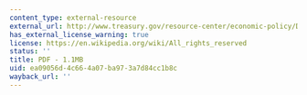 ```yaml
---
content_type: external-resource
external_url: http://www.treasury.gov/resource-center/economic-policy/Documents/infrastructure_investment_report.pdf
has_external_license_warning: true
license: https://en.wikipedia.org/wiki/All_rights_reserved
status: ''
title: PDF - 1.1MB
uid: ea09056d-4c66-4a07-ba97-3a7d84cc1b8c
wayback_url: ''
---
```

